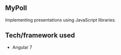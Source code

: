 ## MyPoll

Implementing presentations using JavaScript libraries.


## Tech/framework used
 - Angular 7




